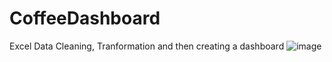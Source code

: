 # CoffeeDashboard
Excel Data Cleaning, Tranformation and then creating a dashboard
![image](https://github.com/frankosingh/CoffeeDashboard/assets/85480636/14e597f6-f919-4532-ba88-d1bf2f1ee130)
